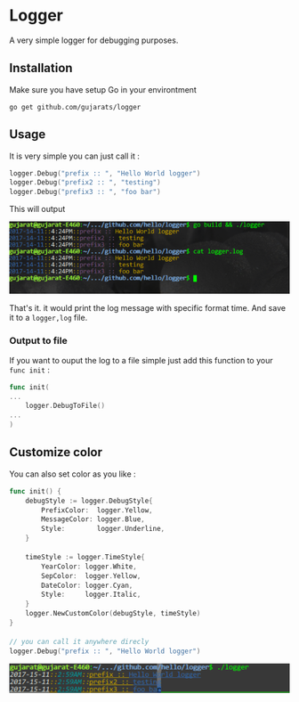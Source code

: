 # Logger
A very simple logger for debugging purposes.

## Installation
Make sure you have setup Go in your environtment 

```shell
go get github.com/gujarats/logger
```

## Usage
It is very simple you can just call it : 

```go
logger.Debug("prefix :: ", "Hello World logger")
logger.Debug("prefix2 :: ", "testing")
logger.Debug("prefix3 :: ", "foo bar")
```
This will output

[![Example Output](resource/logger.png)]()

That's it. it would print the log message with specific format time. And save it to a `logger,log` file.
### Output to file
If you want to ouput the log to a file simple just add this function to your `func init` : 
```go
func init(
...
	logger.DebugToFile()
...
)

```

## Customize color
You can also set color as you like : 

```go
func init() {
	debugStyle := logger.DebugStyle{
		PrefixColor:  logger.Yellow,
		MessageColor: logger.Blue,
		Style:        logger.Underline,
	}

	timeStyle := logger.TimeStyle{
		YearColor: logger.White,
		SepColor:  logger.Yellow,
		DateColor: logger.Cyan,
		Style:     logger.Italic,
	}
	logger.NewCustomColor(debugStyle, timeStyle)
}

// you can call it anywhere direcly 
logger.Debug("prefix :: ", "Hello World logger")
```

[![Example Output Custom](resource/custom_logger2.png)]()
